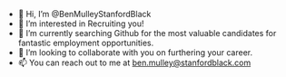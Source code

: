 - 👋 Hi, I’m @BenMulleyStanfordBlack
- 👀 I’m interested in Recruiting you!
- 🌱 I’m currently searching Github for the most valuable candidates for fantastic employment opportunities.
- 💞️ I’m looking to collaborate with you on furthering your career.
- 📫 You can reach out to me at ben.mulley@stanfordblack.com

<!---
BenMulleyStanfordBlack/BenMulleyStanfordBlack is a ✨ special ✨ repository because its `README.md` (this file) appears on your GitHub profile.
You can click the Preview link to take a look at your changes.
--->

